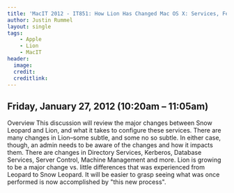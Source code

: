 ```yaml
---
title: 'MacIT 2012 - IT851: How Lion Has Changed Mac OS X: Services, Features and Capabilities'
author: Justin Rummel
layout: single
tags:
    - Apple
    - Lion
    - MacIT
header:
  image:
  credit:
  creditlink:
---
```

Friday, January 27, 2012 (10:20am – 11:05am)
---

Overview
This discussion will review the major changes between Snow Leopard and Lion, and what it takes to configure these services. There are many changes in Lion–some subtle, and some no so subtle. In either case, though, an admin needs to be aware of the changes and how it impacts them. There are changes in Directory Services, Kerberos, Database Services, Server Control, Machine Management and more. Lion is growing to be a major change vs. little differences that was experienced from Leopard to Snow Leopard. It will be easier to grasp seeing what was once performed is now accomplished by "this new process".
